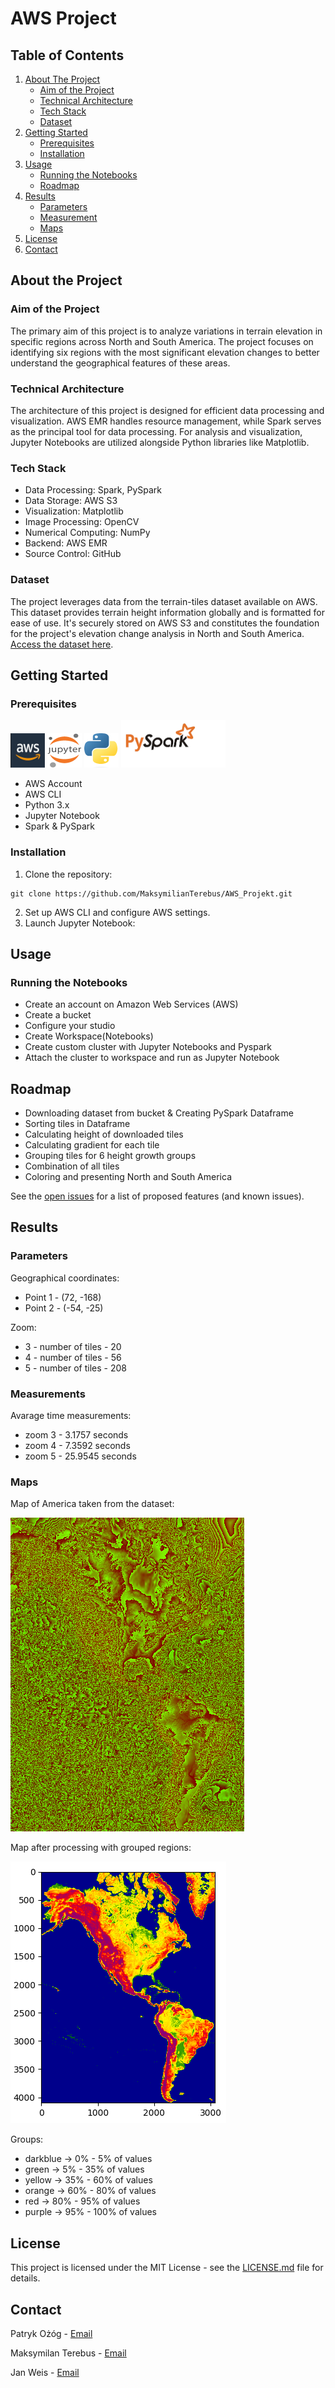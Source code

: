 
# AWS Project

## Table of Contents

1. [About The Project](#about-the-project)
    - [Aim of the Project](#aim-of-the-project)
    - [Technical Architecture](#technical-architecture)
    - [Tech Stack](#tech-stack)
    - [Dataset](#dataset)
2. [Getting Started](#getting-started)
	- [Prerequisites](#prerequisites)
	- [Installation](#installation)
3. [Usage](#usage)
	- [Running the Notebooks](#running-the-notebooks)
	- [Roadmap](#roadmap)
4. [Results](#results)
   	- [Parameters](#parameters)
   	- [Measurement](#measurement)
   	- [Maps](#maps)
5. [License](#license)
6. [Contact](#contact)

## About the Project

### Aim of the Project

The primary aim of this project is to analyze variations in terrain elevation in specific regions across North and South America. The project focuses on identifying six regions with the most significant elevation changes to better understand the geographical features of these areas.

### Technical Architecture

The architecture of this project is designed for efficient data processing and visualization. AWS EMR handles resource management, while Spark serves as the principal tool for data processing. For analysis and visualization, Jupyter Notebooks are utilized alongside Python libraries like Matplotlib.

### Tech Stack

- Data Processing: Spark, PySpark
- Data Storage: AWS S3
- Visualization: Matplotlib
- Image Processing: OpenCV
- Numerical Computing: NumPy
- Backend: AWS EMR
- Source Control: GitHub

### Dataset

The project leverages data from the terrain-tiles dataset available on AWS. This dataset provides terrain height information globally and is formatted for ease of use. It's securely stored on AWS S3 and constitutes the foundation for the project's elevation change analysis in North and South America. [Access the dataset here](https://registry.opendata.aws/terrain-tiles/).


## Getting Started

### Prerequisites

![aws](./Images/aws.png)
![jupyter](./Images/Jupyter.png)
![python](./Images/python.png)
![pyspark](./Images/pyspark.png)

- AWS Account
- AWS CLI
- Python 3.x
- Jupyter Notebook
- Spark & PySpark

### Installation

1. Clone the repository:
```
git clone https://github.com/MaksymilianTerebus/AWS_Projekt.git
```
2. Set up AWS CLI and configure AWS settings.
3. Launch Jupyter Notebook:

## Usage

### Running the Notebooks

- Create an account on Amazon Web Services (AWS)
- Create a bucket
- Configure your studio
- Create Workspace(Notebooks)
- Create custom cluster with Jupyter Notebooks and Pyspark
- Attach the cluster to workspace and run as Jupyter Notebook

## Roadmap

-   Downloading dataset from bucket & Creating PySpark Dataframe
-   Sorting tiles in Dataframe
-   Calculating height of downloaded tiles
-   Calculating gradient for each tile
-   Grouping tiles for 6 height growth groups
-   Combination of all tiles
-   Coloring and presenting North and South America

See the [open issues](https://github.com/MaksymilianTerebus/AWS_Projekt/issues) for a list of proposed features (and known issues).

## Results

### Parameters
Geographical coordinates:
- Point 1 - (72, -168)
- Point 2 - (-54, -25)

Zoom:
- 3 - number of tiles - 20
- 4 - number of tiles - 56
- 5 - number of tiles - 208

### Measurements

Avarage time measurements:
- zoom 3 - 3.1757 seconds
- zoom 4 - 7.3592 seconds
- zoom 5 - 25.9545 seconds

### Maps

Map of America taken from the dataset:

![map2](./Images/map2.png)

Map after processing with grouped regions:

![map](./Images/map.png)

Groups:
- darkblue -> 0% - 5% of values
- green -> 5% - 35% of values
- yellow -> 35% - 60% of values
- orange -> 60% - 80% of values
- red -> 80% - 95% of values
- purple -> 95% - 100% of values

## License

This project is licensed under the MIT License - see the [LICENSE.md](LICENSE.md) file for details.

## Contact

Patryk Ożóg - [Email](s184601@student.pg.edu.pl)

Maksymilan Terebus - [Email](s181595@student.pg.edu.pl)

Jan Weis - [Email](s184412@student.pg.edu.pl)

